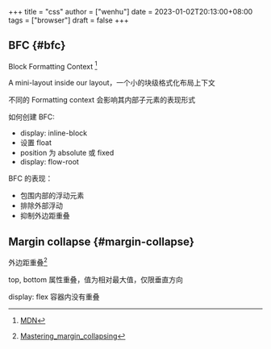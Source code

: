 +++
title = "css"
author = ["wenhu"]
date = 2023-01-02T20:13:00+08:00
tags = ["browser"]
draft = false
+++

## BFC {#bfc}

Block Formatting Context&nbsp;[^fn:1]

A mini-layout inside our layout，一个小的块级格式化布局上下文

不同的 Formatting context 会影响其内部子元素的表现形式

如何创建 BFC:

-   display: inline-block
-   设置 float
-   position 为 absolute 或 fixed
-   display: flow-root

BFC 的表现：

-   包围内部的浮动元素
-   排除外部浮动
-   抑制外边距重叠


## Margin collapse {#margin-collapse}

外边距重叠[^fn:2]

top, bottom 属性重叠，值为相对最大值，仅限垂直方向

display: flex 容器内没有重叠

[^fn:1]: [MDN](https://developer.mozilla.org/en-US/docs/Web/CSS/CSS_Flow_Layout/Intro_to_formatting_contexts)
[^fn:2]: [Mastering_margin_collapsing](https://developer.mozilla.org/en-US/docs/Web/CSS/CSS_Box_Model/Mastering_margin_collapsing)